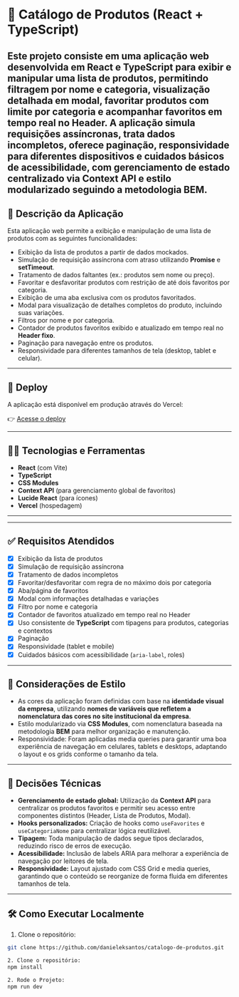 # 🛒 Catálogo de Produtos (React + TypeScript)

Este projeto consiste em uma aplicação web desenvolvida em React e TypeScript para exibir e manipular uma lista de produtos, permitindo filtragem por nome e categoria, visualização detalhada em modal, favoritar produtos com limite por categoria e acompanhar favoritos em tempo real no Header. A aplicação simula requisições assíncronas, trata dados incompletos, oferece paginação, responsividade para diferentes dispositivos e cuidados básicos de acessibilidade, com gerenciamento de estado centralizado via Context API e estilo modularizado seguindo a metodologia BEM.
---

## 📌 Descrição da Aplicação

Esta aplicação web permite a exibição e manipulação de uma lista de produtos com as seguintes funcionalidades:

- Exibição da lista de produtos a partir de dados mockados.
- Simulação de requisição assíncrona com atraso utilizando **Promise** e **setTimeout**.
- Tratamento de dados faltantes (ex.: produtos sem nome ou preço).
- Favoritar e desfavoritar produtos com restrição de até dois favoritos por categoria.
- Exibição de uma aba exclusiva com os produtos favoritados.
- Modal para visualização de detalhes completos do produto, incluindo suas variações.
- Filtros por nome e por categoria.
- Contador de produtos favoritos exibido e atualizado em tempo real no **Header fixo**.
- Paginação para navegação entre os produtos.
- Responsividade para diferentes tamanhos de tela (desktop, tablet e celular).


---

## 🚀 Deploy

A aplicação está disponível em produção através do Vercel:

👉 [Acesse o deploy](https://catalogo-de-produtos-ashen.vercel.app/)

---

## 🧑‍💻 Tecnologias e Ferramentas

- **React** (com Vite)
- **TypeScript**
- **CSS Modules**
- **Context API** (para gerenciamento global de favoritos)
- **Lucide React** (para ícones)
- **Vercel** (hospedagem)

---


---

## ✅ Requisitos Atendidos

- [x] Exibição da lista de produtos
- [x] Simulação de requisição assíncrona
- [x] Tratamento de dados incompletos
- [x] Favoritar/desfavoritar com regra de no máximo dois por categoria
- [x] Aba/página de favoritos
- [x] Modal com informações detalhadas e variações
- [x] Filtro por nome e categoria
- [x] Contador de favoritos atualizado em tempo real no Header
- [x] Uso consistente de **TypeScript** com tipagens para produtos, categorias e contextos
- [x] Paginação
- [x] Responsividade (tablet e mobile)
- [x] Cuidados básicos com acessibilidade (`aria-label`, roles)

---

## 🎨 Considerações de Estilo

- As cores da aplicação foram definidas com base na **identidade visual da empresa**, utilizando **nomes de variáveis que refletem a nomenclatura das cores no site institucional da empresa**.
- Estilo modularizado via **CSS Modules**, com nomenclatura baseada na metodologia **BEM** para melhor organização e manutenção.
- Responsividade: Foram aplicadas media queries para garantir uma boa experiência de navegação em celulares, tablets e desktops, adaptando o layout e os grids conforme o tamanho da tela.

---

## 📝 Decisões Técnicas

- **Gerenciamento de estado global:** Utilização da **Context API** para centralizar os produtos favoritos e permitir seu acesso entre componentes distintos (Header, Lista de Produtos, Modal).
- **Hooks personalizados:** Criação de hooks como `useFavorites` e `useCategoriaNome` para centralizar lógica reutilizável.
- **Tipagem:** Toda manipulação de dados segue tipos declarados, reduzindo risco de erros de execução.
- **Acessibilidade:** Inclusão de labels ARIA para melhorar a experiência de navegação por leitores de tela.
- **Responsividade:** Layout ajustado com CSS Grid e media queries, garantindo que o conteúdo se reorganize de forma fluida em diferentes tamanhos de tela.

---

## 🛠️ Como Executar Localmente

1. Clone o repositório:
```bash
git clone https://github.com/danieleksantos/catalogo-de-produtos.git

2. Clone o repositório:
npm install

2. Rode o Projeto:
npm run dev



